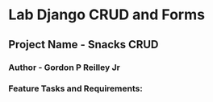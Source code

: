 # Lab Django CRUD and Forms

## Project Name - Snacks CRUD

### Author - Gordon P Reilley Jr

### Feature Tasks and Requirements:
